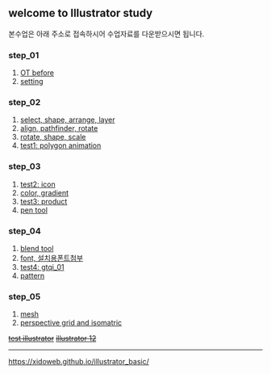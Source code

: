 ## welcome to Illustrator study

본수업은 아래 주소로 접속하시어 수업자료를 다운받으시면 됩니다. <br />
### [](https://drive.google.com/drive/folders/1eRlu5ls0WOd7zhVSxwXhRuJKAEG7bc9Y?usp=sharing)

### step_01
1. [OT before](https://drive.google.com/open?id=1IbNW4mN2EnEOMXwaOxVStu-1Ru5Xn332)
2. [setting](https://drive.google.com/open?id=1OjQ9GSucg57vQ6ieqBOKsShL6NS0Gyfu)

### step_02
1. [select, shape, arrange, layer](https://drive.google.com/file/d/1ie8JZqAMeYOog369HfZF-U7aeZEM92od/view?usp=sharing)
2. [align, pathfinder, rotate](https://drive.google.com/file/d/1xXlyulfz2pIJCbxEE_FkHAgYzOjQTdZC/view?usp=sharing)
3. [rotate, shape, scale](https://drive.google.com/file/d/1JSwbJkNczatzeOJLbORxh-gNhTf7zxNM/view?usp=sharing)
4. [test1: polygon animation](https://drive.google.com/file/d/14nRbZcl7hPbt-zjvNOXTgWYiTz-HWsAC/view?usp=sharing)

### step_03 
1. [test2: icon](https://drive.google.com/file/d/1SEpr4IwTKzmnzFOLFh4POKpxJWLPz3XA/view?usp=sharing)
2. [color, gradient](https://drive.google.com/file/d/1D-KzSpcn90FF5NZvejif95ZDGysF89-f/view?usp=sharing)
3. [test3: product](https://drive.google.com/file/d/10dbyV6eduw-2py4beFGp_BHRzy_VnyJt/view?usp=sharing)
4. [pen tool](https://drive.google.com/file/d/1dtLXkzgIR-jVep7-jBf7I5mM6VzLjrlu/view?usp=sharing)

### step_04
1. [blend tool](https://drive.google.com/file/d/1BmDnrNuvuiruBQNKghRCLhieadb8XYHh/view?usp=sharing)
2. [font, 설치용폰트첨부](https://drive.google.com/drive/folders/1i6O4UrgKv9NYaO4NYoERQ1JCuOYNmxnC?usp=sharing)
3. [test4: gtqi_01](https://drive.google.com/file/d/17u7P9Mcc50Wv71ZYPZL8yMKhiHY9YEQX/view?usp=sharing)
4. [pattern](https://drive.google.com/file/d/1rSn-OHtn4A4qqAQG938kqox7W3qfPQha/view?usp=sharing)

### step_05
1. [mesh](https://drive.google.com/file/d/1FIb2WOxi3tFUu9fNq6H-cCOzzJ0l2Fbt/view?usp=sharing)
2. [perspective grid and isomatric](https://drive.google.com/file/d/11RGtgQuf0va4fQnx6ADFVKNfVSONhKoM/view?usp=sharing)

~~[test illustrator]()~~
~~[illustrator 12]()~~

---
<https://xidoweb.github.io/illustrator_basic/>
